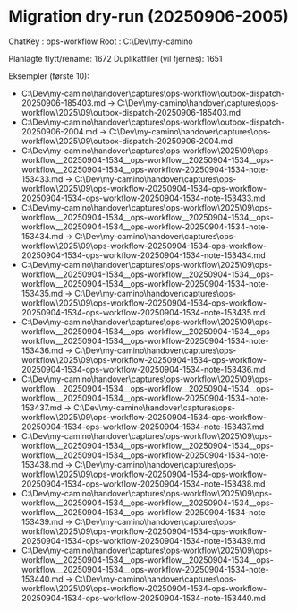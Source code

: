 # Migration dry-run (20250906-2005)
ChatKey : ops-workflow
Root    : C:\Dev\my-camino

Planlagte flytt/rename: 1672
Duplikatfiler (vil fjernes): 1651

Eksempler (første 10):
* C:\Dev\my-camino\handover\captures\ops-workflow\outbox-dispatch-20250906-185403.md -> C:\Dev\my-camino\handover\captures\ops-workflow\2025\09\outbox-dispatch-20250906-185403.md
* C:\Dev\my-camino\handover\captures\ops-workflow\outbox-dispatch-20250906-2004.md -> C:\Dev\my-camino\handover\captures\ops-workflow\2025\09\outbox-dispatch-20250906-2004.md
* C:\Dev\my-camino\handover\captures\ops-workflow\2025\09\ops-workflow__20250904-1534__ops-workflow__20250904-1534__ops-workflow__20250904-1534__ops-workflow-20250904-1534-note-153433.md -> C:\Dev\my-camino\handover\captures\ops-workflow\2025\09\ops-workflow-20250904-1534-ops-workflow-20250904-1534-ops-workflow-20250904-1534-note-153433.md
* C:\Dev\my-camino\handover\captures\ops-workflow\2025\09\ops-workflow__20250904-1534__ops-workflow__20250904-1534__ops-workflow__20250904-1534__ops-workflow-20250904-1534-note-153434.md -> C:\Dev\my-camino\handover\captures\ops-workflow\2025\09\ops-workflow-20250904-1534-ops-workflow-20250904-1534-ops-workflow-20250904-1534-note-153434.md
* C:\Dev\my-camino\handover\captures\ops-workflow\2025\09\ops-workflow__20250904-1534__ops-workflow__20250904-1534__ops-workflow__20250904-1534__ops-workflow-20250904-1534-note-153435.md -> C:\Dev\my-camino\handover\captures\ops-workflow\2025\09\ops-workflow-20250904-1534-ops-workflow-20250904-1534-ops-workflow-20250904-1534-note-153435.md
* C:\Dev\my-camino\handover\captures\ops-workflow\2025\09\ops-workflow__20250904-1534__ops-workflow__20250904-1534__ops-workflow__20250904-1534__ops-workflow-20250904-1534-note-153436.md -> C:\Dev\my-camino\handover\captures\ops-workflow\2025\09\ops-workflow-20250904-1534-ops-workflow-20250904-1534-ops-workflow-20250904-1534-note-153436.md
* C:\Dev\my-camino\handover\captures\ops-workflow\2025\09\ops-workflow__20250904-1534__ops-workflow__20250904-1534__ops-workflow__20250904-1534__ops-workflow-20250904-1534-note-153437.md -> C:\Dev\my-camino\handover\captures\ops-workflow\2025\09\ops-workflow-20250904-1534-ops-workflow-20250904-1534-ops-workflow-20250904-1534-note-153437.md
* C:\Dev\my-camino\handover\captures\ops-workflow\2025\09\ops-workflow__20250904-1534__ops-workflow__20250904-1534__ops-workflow__20250904-1534__ops-workflow-20250904-1534-note-153438.md -> C:\Dev\my-camino\handover\captures\ops-workflow\2025\09\ops-workflow-20250904-1534-ops-workflow-20250904-1534-ops-workflow-20250904-1534-note-153438.md
* C:\Dev\my-camino\handover\captures\ops-workflow\2025\09\ops-workflow__20250904-1534__ops-workflow__20250904-1534__ops-workflow__20250904-1534__ops-workflow-20250904-1534-note-153439.md -> C:\Dev\my-camino\handover\captures\ops-workflow\2025\09\ops-workflow-20250904-1534-ops-workflow-20250904-1534-ops-workflow-20250904-1534-note-153439.md
* C:\Dev\my-camino\handover\captures\ops-workflow\2025\09\ops-workflow__20250904-1534__ops-workflow__20250904-1534__ops-workflow__20250904-1534__ops-workflow-20250904-1534-note-153440.md -> C:\Dev\my-camino\handover\captures\ops-workflow\2025\09\ops-workflow-20250904-1534-ops-workflow-20250904-1534-ops-workflow-20250904-1534-note-153440.md
